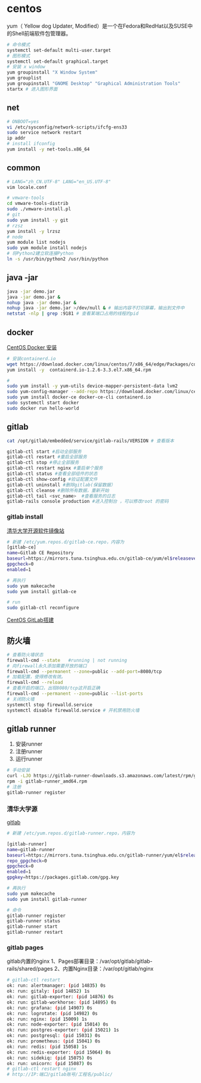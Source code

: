 # centos
yum（ Yellow dog Updater, Modified）是一个在Fedora和RedHat以及SUSE中的Shell前端软件包管理器。

```sh
# 命令模式
systemctl set-default multi-user.target
# 图形模式
systemctl set-default graphical.target 
# 安装 x window
yum groupinstall "X Window System"
yum grouplist
yum groupinstall "GNOME Desktop" "Graphical Administration Tools"
startx # 进入图形界面
```

## net
```sh
# ONBOOT=yes
vi /etc/sysconfig/network-scripts/ifcfg-ens33 
sudo service network restart
ip addr
# install ifconfig
yum install -y net-tools.x86_64
```

## common
```sh
# LANG="zh_CN.UTF-8" LANG="en_US.UTF-8"
vim locale.conf

# vmware-tools
cd vmware-tools-distrib
sudo ./vmware-install.pl
# git
sudo yum install -y git
# rzsz
yum install -y lrzsz
# node
yum module list nodejs
sudo yum module install nodejs
# 将Python2建立软连接Python
ln -s /usr/bin/python2 /usr/bin/python
```

## java -jar
```sh
java -jar demo.jar
java -jar demo.jar &
nohup java -jar demo.jar &
nohup java -jar demo.jar >/dev/null & # 输出内容不打印屏幕，输出到文件中
netstat -nlp | grep :9181 # 查看某端口占用的线程的pid
```

## docker
[CentOS Docker 安装](https://www.runoob.com/docker/centos-docker-install.html)

```sh
# 安装containerd.io
wget https://download.docker.com/linux/centos/7/x86_64/edge/Packages/containerd.io-1.2.6-3.3.el7.x86_64.rpm
yum install -y  containerd.io-1.2.6-3.3.el7.x86_64.rpm

#
sudo yum install -y yum-utils device-mapper-persistent-data lvm2
sudo yum-config-manager --add-repo https://download.docker.com/linux/centos/docker-ce.repo
sudo yum install docker-ce docker-ce-cli containerd.io
sudo systemctl start docker
sudo docker run hello-world
```


## gitlab
```sh
cat /opt/gitlab/embedded/service/gitlab-rails/VERSION # 查看版本

gitlab-ctl start #启动全部服务
gitlab-ctl restart #重启全部服务
gitlab-ctl stop #停止全部服务
gitlab-ctl restart nginx #重启单个服务
gitlab-ctl status #查看全部组件的状态
gitlab-ctl show-config #验证配置文件
gitlab-ctl uninstall #删除gitlab(保留数据）
gitlab-ctl cleanse #删除所有数据，重新开始
gitlab-ctl tail <svc_name>  #查看服务的日志
gitlab-rails console production #进入控制台 ，可以修改root 的密码
```
### gitlab install

[清华大学开源软件镜像站](https://mirror.tuna.tsinghua.edu.cn/help/gitlab-ce/)
```sh
# 新建 /etc/yum.repos.d/gitlab-ce.repo，内容为
[gitlab-ce]
name=Gitlab CE Repository
baseurl=https://mirrors.tuna.tsinghua.edu.cn/gitlab-ce/yum/el$releasever/
gpgcheck=0
enabled=1

# 再执行
sudo yum makecache
sudo yum install gitlab-ce

# run
sudo gitlab-ctl reconfigure
```
[CentOS GitLab搭建](https://segmentfault.com/a/1190000021753705)

## 防火墙
```sh
# 查看防火墙状态
firewall-cmd --state   #running | not running
# 向firewall永久添加需要开放的端口
firewall-cmd --permanent --zone=public --add-port=8080/tcp
# 加载配置，使得修改有效。
firewall-cmd --reload
# 查看开启的端口，出现8080/tcp这开启正确
firewall-cmd --permanent --zone=public --list-ports
# 关闭防火墙
systemctl stop firewalld.service
systemctl disable firewalld.service # 开机禁用防火墙
```
## gitlab runner
1. 安装runner
2. 注册runner
3. 运行runner

```sh
# 手动安装
curl -LJO https://gitlab-runner-downloads.s3.amazonaws.com/latest/rpm/gitlab-runner_amd64.rpm
rpm -i gitlab-runner_amd64.rpm
# 注册
gitlab-runner register
```

### 清华大学源
[gitlab](https://mirror.tuna.tsinghua.edu.cn/help/gitlab-runner/)
```sh
# 新建 /etc/yum.repos.d/gitlab-runner.repo，内容为

[gitlab-runner]
name=gitlab-runner
baseurl=https://mirrors.tuna.tsinghua.edu.cn/gitlab-runner/yum/el$releasever-$basearch/
repo_gpgcheck=0
gpgcheck=0
enabled=1
gpgkey=https://packages.gitlab.com/gpg.key

# 再执行
sudo yum makecache
sudo yum install gitlab-runner

# 命令
gitlab-runner register
gitlab-runner status
gitlab-runner start
gitlab-runner restart
```


### gitlab pages
gitlab内置的nginx
1、Pages部署目录：/var/opt/gitlab/gitlab-rails/shared/pages
2、内置Nginx目录：/var/opt/gitlab/nginx
```sh
# gitlab-ctl restart
ok: run: alertmanager: (pid 14835) 0s
ok: run: gitaly: (pid 14852) 1s
ok: run: gitlab-exporter: (pid 14876) 0s
ok: run: gitlab-workhorse: (pid 14895) 0s
ok: run: grafana: (pid 14907) 0s
ok: run: logrotate: (pid 14982) 0s
ok: run: nginx: (pid 15009) 1s
ok: run: node-exporter: (pid 15014) 0s
ok: run: postgres-exporter: (pid 15021) 1s
ok: run: postgresql: (pid 15031) 0s
ok: run: prometheus: (pid 15041) 0s
ok: run: redis: (pid 15058) 1s
ok: run: redis-exporter: (pid 15064) 0s
ok: run: sidekiq: (pid 15075) 0s
ok: run: unicorn: (pid 15087) 0s
# gitlab-ctl restart nginx
# http://IP:端口/gitlab账号/工程名/public/
```
